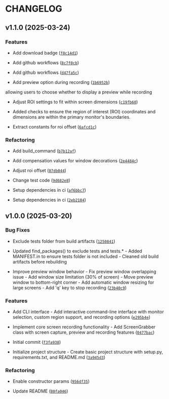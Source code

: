 # CHANGELOG


## v1.1.0 (2025-03-24)

### Features

- Add download badge
  ([`f0c14d1`](https://github.com/yeonhee7935/py-screen-grab/commit/f0c14d11362ab5a09c72ab48b4fedfa247abb59d))

- Add github workflows
  ([`8c7f0cb`](https://github.com/yeonhee7935/py-screen-grab/commit/8c7f0cb5f8f10d8c489a9796d43977393541a2b9))

- Add github workflows
  ([`d47fa5c`](https://github.com/yeonhee7935/py-screen-grab/commit/d47fa5cf950f8b2ba6c7d304ee9dafdc20269a8d))

- Add preview option during recording
  ([`1b6952b`](https://github.com/yeonhee7935/py-screen-grab/commit/1b6952b42bd17bbc665dde75e9907dc1c15d66de))

allowing users to choose whether to display a preview while recording

- Adjust ROI settings to fit within screen dimensions
  ([`c19fb60`](https://github.com/yeonhee7935/py-screen-grab/commit/c19fb6033f5f9118821e97a7c4e884e96ad619c1))

- Added checks to ensure the region of interest (ROI) coordinates and dimensions are within the
  primary monitor's boundaries.

- Extract constants for roi offset
  ([`6afcd1c`](https://github.com/yeonhee7935/py-screen-grab/commit/6afcd1cd1491b634b651ea9cb828a620e08fb6f5))

### Refactoring

- Add build_command
  ([`b7b12af`](https://github.com/yeonhee7935/py-screen-grab/commit/b7b12af42c1e5aa8758026f5e4d639dc9a600bca))

- Add compensation values for window decorations
  ([`2e4484c`](https://github.com/yeonhee7935/py-screen-grab/commit/2e4484c8d85844dcb1cbba83de3e4108b2eb16e1))

- Adjust roi offset
  ([`07db044`](https://github.com/yeonhee7935/py-screen-grab/commit/07db0440252b5e1ad4e003d2091172ee6a7cc0d6))

- Change test code
  ([`9d682e8`](https://github.com/yeonhee7935/py-screen-grab/commit/9d682e84dd09d9bd16d08c27905f1254ac41df90))

- Setup dependencies in ci
  ([`af6bbc7`](https://github.com/yeonhee7935/py-screen-grab/commit/af6bbc7130b87bd42ebeba72d37af389082e72a8))

- Setup dependencies in ci
  ([`2eb2184`](https://github.com/yeonhee7935/py-screen-grab/commit/2eb2184c2a35f32b74edca3b4939e060860fb86c))


## v1.0.0 (2025-03-20)

### Bug Fixes

- Exclude tests folder from build artifacts
  ([`1250841`](https://github.com/yeonhee7935/py-screen-grab/commit/1250841760520bffee9c54eed6cb39f0c1de9f00))

- Updated find_packages() to exclude tests and tests.* - Added MANIFEST.in to ensure tests folder is
  not included - Cleaned old build artifacts before rebuilding

- Improve preview window behavior - Fix preview window overlapping issue - Add window size
  limitation (30% of screen) - Move preview window to bottom-right corner - Add automatic window
  resizing for large screens - Add 'q' key to stop recording
  ([`23b40c9`](https://github.com/yeonhee7935/py-screen-grab/commit/23b40c99d189b1e766b7beb60f86767d3b957b5b))

### Features

- Add CLI interface - Add interactive command-line interface with monitor selection, custom region
  support, and recording options
  ([`e295b4e`](https://github.com/yeonhee7935/py-screen-grab/commit/e295b4e303cc4a3c0cc21ce204f2d38e7b18a009))

- Implement core screen recording functionality - Add ScreenGrabber class with screen capture,
  preview and recording features
  ([`0477bac`](https://github.com/yeonhee7935/py-screen-grab/commit/0477bac4dde5249e7679f10fd5cff8246873c980))

- Initial commit
  ([`f3fa938`](https://github.com/yeonhee7935/py-screen-grab/commit/f3fa93822150e68f901907fb2b957c1823ddeea8))

- Initialize project structure - Create basic project structure with setup.py, requirements.txt, and
  README.md
  ([`3a945d3`](https://github.com/yeonhee7935/py-screen-grab/commit/3a945d33a70a1ebeff732dfbac71bf71c05c1b3c))

### Refactoring

- Enable constructor params
  ([`956df35`](https://github.com/yeonhee7935/py-screen-grab/commit/956df358131453ce26ccec8bdcdb389d3e488db9))

- Update README
  ([`80fa046`](https://github.com/yeonhee7935/py-screen-grab/commit/80fa04668e9632b40eabfeb04058c875d4eba0a6))
